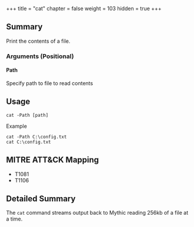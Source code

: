 +++
title = "cat"
chapter = false
weight = 103
hidden = true
+++

## Summary

Print the contents of a file.

### Arguments (Positional)
#### Path
Specify path to file to read contents

## Usage
```
cat -Path [path]
```
Example
```
cat -Path C:\config.txt
cat C:\config.txt
```

## MITRE ATT&CK Mapping

- T1081
- T1106

## Detailed Summary
The `cat` command streams output back to Mythic reading 256kb of a file at a time.